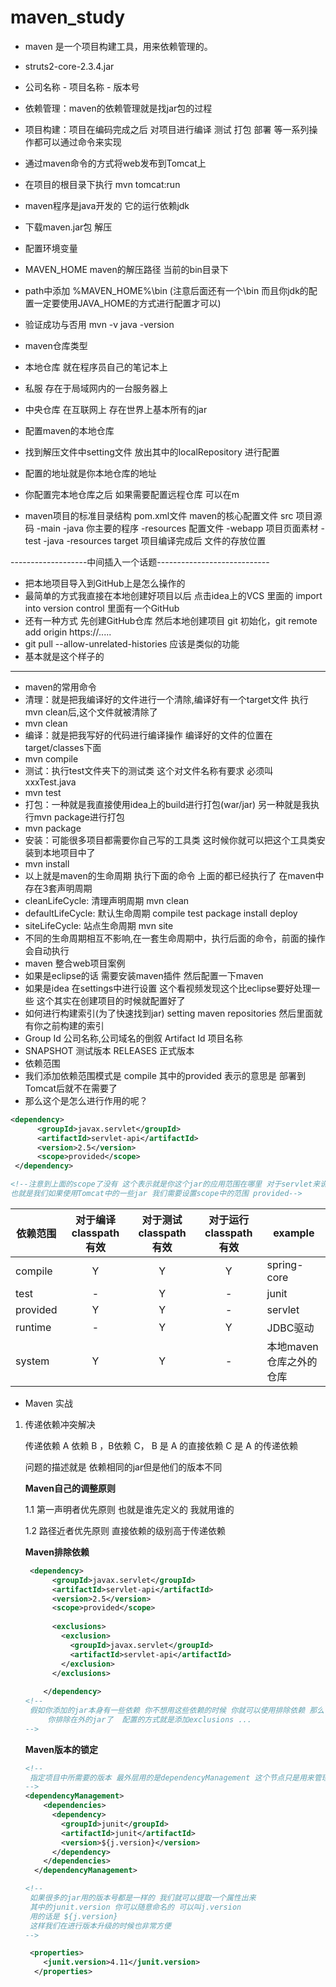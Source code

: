# maven_study
- maven 是一个项目构建工具，用来依赖管理的。

- struts2-core-2.3.4.jar 
- 公司名称 - 项目名称 - 版本号

- 依赖管理：maven的依赖管理就是找jar包的过程
- 项目构建：项目在编码完成之后 对项目进行编译 测试 打包 部署 等一系列操作都可以通过命令来实现

- 通过maven命令的方式将web发布到Tomcat上
 - 在项目的根目录下执行 mvn tomcat:run

- maven程序是java开发的 它的运行依赖jdk
- 下载maven.jar包  解压
- 配置环境变量 
- MAVEN_HOME  maven的解压路径 当前的bin目录下
- path中添加 %MAVEN_HOME%\bin (注意后面还有一个\bin 而且你jdk的配置一定要使用JAVA_HOME的方式进行配置才可以)
- 验证成功与否用 mvn -v    java -version


- maven仓库类型
- 本地仓库 就在程序员自己的笔记本上
- 私服 存在于局域网内的一台服务器上 
- 中央仓库 在互联网上 存在世界上基本所有的jar

- 配置maven的本地仓库
- 找到解压文件中setting文件  放出其中的localRepository 进行配置 
- 配置的地址就是你本地仓库的地址 
- 你配置完本地仓库之后 如果需要配置远程仓库 可以在m

- maven项目的标准目录结构
pom.xml文件  maven的核心配置文件
src          项目源码
 -main
    -java         你主要的程序
    -resources    配置文件
    -webapp       项目页面素材
 -test
    -java
    -resources
target      项目编译完成后 文件的存放位置


-------------------中间插入一个话题----------------------------
- 把本地项目导入到GitHub上是怎么操作的
- 最简单的方式我直接在本地创建好项目以后 点击idea上的VCS 里面的 import into version control  里面有一个GitHub
- 还有一种方式 先创建GitHub仓库 然后本地创建项目 git 初始化，git remote add origin https://.....
-   git pull --allow-unrelated-histories  应该是类似的功能 
- 基本就是这个样子的
-------------------------------------------------------------

- maven的常用命令
- 清理：就是把我编译好的文件进行一个清除,编译好有一个target文件 执行mvn clean后,这个文件就被清除了
- mvn clean
- 编译：就是把我写好的代码进行编译操作 编译好的文件的位置在 target/classes下面
- mvn compile
- 测试：执行test文件夹下的测试类 这个对文件名称有要求 必须叫 xxxTest.java
- mvn test
- 打包：一种就是我直接使用idea上的build进行打包(war/jar) 另一种就是我执行mvn package进行打包
- mvn package
- 安装：可能很多项目都需要你自己写的工具类 这时候你就可以把这个工具类安装到本地项目中了
- mvn install
- 以上就是maven的生命周期 执行下面的命令 上面的都已经执行了 在maven中存在3套声明周期
- cleanLifeCycle: 清理声明周期 mvn clean
- defaultLifeCycle: 默认生命周期 compile test package install deploy
- siteLifeCycle: 站点生命周期 mvn site 
- 不同的生命周期相互不影响,在一套生命周期中，执行后面的命令，前面的操作会自动执行
- maven 整合web项目案例
- 如果是eclipse的话 需要安装maven插件  然后配置一下maven
- 如果是idea 在settings中进行设置 这个看视频发现这个比eclipse要好处理一些 这个其实在创建项目的时候就配置好了
- 如何进行构建索引(为了快速找到jar) setting maven repositories 然后里面就有你之前构建的索引 
- Group Id 公司名称,公司域名的倒叙 Artifact Id 项目名称 
- SNAPSHOT 测试版本  RELEASES 正式版本 
- 依赖范围
- 我们添加依赖范围模式是 compile 其中的provided 表示的意思是 部署到Tomcat后就不在需要了
- 那么这个是怎么进行作用的呢？

```xml
<dependency>
      <groupId>javax.servlet</groupId>
      <artifactId>servlet-api</artifactId>
      <version>2.5</version>
      <scope>provided</scope>
 </dependency>

<!--注意到上面的scope了没有 这个表示就是你这个jar的应用范围在哪里 对于servlet来说 我们需要指定scope 因为项目到时候部署到Tomcat中 Tomcat中也有一个jar servlet-api.jar 会导致jar冲突
也就是我们如果使用Tomcat中的一些jar 我们需要设置scope中的范围 provided-->
```



| 依赖范围 | 对于编译classpath有效 | 对于测试classpath有效 | 对于运行classpath有效 | example                 |
| -------- | :-------------------: | :-------------------: | :-------------------: | ----------------------- |
| compile  |           Y           |           Y           |           Y           | spring-core             |
| test     |           -           |           Y           |           -           | junit                   |
| provided |           Y           |           Y           |           -           | servlet                 |
| runtime  |           -           |           Y           |           Y           | JDBC驱动                |
| system   |           Y           |           Y           |           -           | 本地maven仓库之外的仓库 |



- Maven 实战

1. 传递依赖冲突解决

   传递依赖 A 依赖 B  ，B依赖 C，   B 是 A 的直接依赖  C 是 A 的传递依赖

   问题的描述就是 依赖相同的jar但是他们的版本不同

   **Maven自己的调整原则** 

   1.1 第一声明者优先原则 也就是谁先定义的 我就用谁的

   1.2 路径近者优先原则  直接依赖的级别高于传递依赖

   **Maven排除依赖**

   ```xml
    <dependency>
         <groupId>javax.servlet</groupId>
         <artifactId>servlet-api</artifactId>
         <version>2.5</version>
         <scope>provided</scope>
        
         <exclusions>
           <exclusion>
             <groupId>javax.servlet</groupId>
             <artifactId>servlet-api</artifactId>
           </exclusion>
         </exclusions>
        
       </dependency>
   <!-- 
   	假如你添加的jar本身有一些依赖 你不想用这些依赖的时候 你就可以使用排除依赖 那么它就不会引用
    	你排除在外的jar了  配置的方式就是添加exclusions ...
   -->
   ```

   **Maven版本的锁定**

   ```xml
   <!--
   	指定项目中所需要的版本 最外层用的是dependencyManagement 这个节点只是用来管理版本的 不是进行	 依赖导入的 依赖导入的用的是dependencies
   -->
   <dependencyManagement>
       <dependencies>
         <dependency>
           <groupId>junit</groupId>
           <artifactId>junit</artifactId>
           <version>${j.version}</version>
         </dependency>
       </dependencies>
     </dependencyManagement>
   
   <!--
   	如果很多的jar用的版本号都是一样的 我们就可以提取一个属性出来
   	其中的junit.version 你可以随意命名的 可以叫j.version
   	用的话是 ${j.version}
   	这样我们在进行版本升级的时候也非常方便
   -->
   
    <properties>
       <junit.version>4.11</junit.version>
     </properties>
   ```

   

